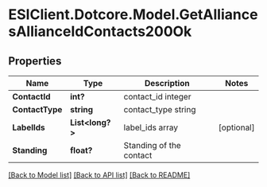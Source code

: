 # ESIClient.Dotcore.Model.GetAlliancesAllianceIdContacts200Ok
## Properties

Name | Type | Description | Notes
------------ | ------------- | ------------- | -------------
**ContactId** | **int?** | contact_id integer | 
**ContactType** | **string** | contact_type string | 
**LabelIds** | **List&lt;long?&gt;** | label_ids array | [optional] 
**Standing** | **float?** | Standing of the contact | 

[[Back to Model list]](../README.md#documentation-for-models) [[Back to API list]](../README.md#documentation-for-api-endpoints) [[Back to README]](../README.md)

